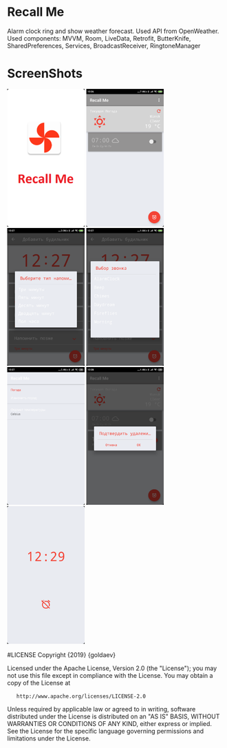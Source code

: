 # Recall Me
Alarm clock ring and show weather forecast.
Used API from OpenWeather.
Used components: MVVM, Room, LiveData, Retrofit, ButterKnife, SharedPreferences, Services, BroadcastReceiver, RingtoneManager
# ScreenShots
<img src="https://github.com/GoldaEV/RecallMe/blob/master/screenshots/Screenshot_2019-04-24-12-33-40-627_com.golda.recallme.png" height="320" />
<img src="https://github.com/GoldaEV/RecallMe/blob/master/screenshots/Screenshot_2019-04-24-12-26-51-573_com.golda.recallme.png" height="320" />
<img src="https://github.com/GoldaEV/RecallMe/blob/master/screenshots/Screenshot_2019-04-24-12-27-08-716_com.golda.recallme.png" height="320" />
<img src="https://github.com/GoldaEV/RecallMe/blob/master/screenshots/Screenshot_2019-04-24-12-27-13-141_com.golda.recallme.png" height="320" />
<img src="https://github.com/GoldaEV/RecallMe/blob/master/screenshots/Screenshot_2019-04-24-12-27-26-541_com.golda.recallme.png" height="320" />
<img src="https://github.com/GoldaEV/RecallMe/blob/master/screenshots/Screenshot_2019-04-24-12-28-09-617_com.golda.recallme.png" height="320" />
<img src="https://github.com/GoldaEV/RecallMe/blob/master/screenshots/Screenshot_2019-04-24-12-29-01-037_com.golda.recallme.png" height="320" />

#LICENSE
Copyright {2019} {goldaev}

   Licensed under the Apache License, Version 2.0 (the "License");
   you may not use this file except in compliance with the License.
   You may obtain a copy of the License at

       http://www.apache.org/licenses/LICENSE-2.0

   Unless required by applicable law or agreed to in writing, software
   distributed under the License is distributed on an "AS IS" BASIS,
   WITHOUT WARRANTIES OR CONDITIONS OF ANY KIND, either express or implied.
   See the License for the specific language governing permissions and
   limitations under the License.
